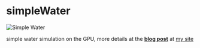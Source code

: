 simpleWater
===========

![Simple Water](http://1.bp.blogspot.com/-Ekd2aYD6mFU/UupspzBzzkI/AAAAAAAAB5w/jxoU5xWeZDk/s1600/simplewater.jpg)

simple water simulation on the GPU, more details at the [**blog post**](http://www.bfilipek.com/2014/01/simple-water-simulation.html) at [my site](http://www.bfilipek.com)
